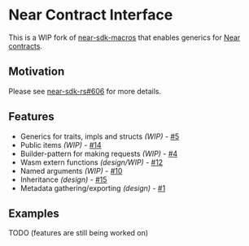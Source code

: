 # Near Contract Interface

This is a WIP fork of [near-sdk-macros](https://github.com/near/near-sdk-rs/tree/master/near-sdk-macros) that enables generics for [Near contracts](https://docs.near.org/docs/develop/contracts/overview).

## Motivation

Please see [near-sdk-rs#606](https://github.com/near/near-sdk-rs/issues/606) for more details.

## Features

- Generics for traits, impls and structs _(WIP)_ - [#5](https://github.com/chikai-io/contract-interface/issues/5)
- Public items _(WIP)_ - [#14](https://github.com/chikai-io/contract-interface/issues/14)
- Builder-pattern for making requests _(WIP)_ - [#4](https://github.com/chikai-io/contract-interface/issues/4)
- Wasm extern functions _(design/WIP)_ - [#12](https://github.com/chikai-io/contract-interface/issues/12)
- Named arguments _(WIP)_ - [#10](https://github.com/chikai-io/contract-interface/issues/13)
- Inheritance _(design)_ - [#15](https://github.com/chikai-io/contract-interface/issues/15)
- Metadata gathering/exporting _(design)_ - [#1](https://github.com/chikai-io/contract-interface/issues/1)

## Examples

TODO (features are still being worked on)  
